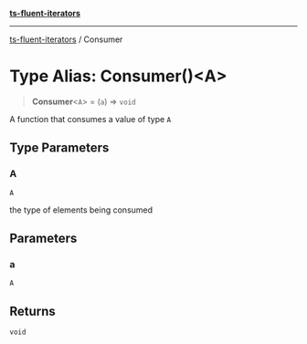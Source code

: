 [**ts-fluent-iterators**](../README.md)

---

[ts-fluent-iterators](../README.md) / Consumer

# Type Alias: Consumer()\<A\>

> **Consumer**\<`A`\> = (`a`) => `void`

A function that consumes a value of type `A`

## Type Parameters

### A

`A`

the type of elements being consumed

## Parameters

### a

`A`

## Returns

`void`
